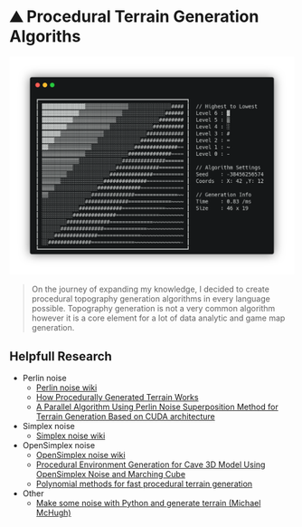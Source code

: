 # ⛰️ Procedural Terrain Generation Algoriths

[![Ascii Output](https://github.com/NotReeceHarris/NotReeceHarris/blob/main/cdn/topo.png?raw=true)](https://tinyurl.com/yckkbd8w)
<!--
```
┏━━━━━━━━━━━━━━━━━━━━━━━━━━━━━━━━━━━━━━━━━━━━━━━━┓
┃ ▓▓▓▓▓▓▓▓▓▓▓▓▓▓▒▒▒▒▒▒▒▒▒▒▒▒▒▒░░░░░░░░░░░░░░#### ┃  // Highest to Lowest
┃ ▓▓▓▓▓▓▓▓▓▓▓▓▒▒▒▒▒▒▒▒▒▒▒▒▒▒░░░░░░░░░░░░░░###### ┃  Level 6 : ▓
┃ ▓▓▓▓▓▓▓▓▓▓▒▒▒▒▒▒▒▒▒▒▒▒▒▒░░░░░░░░░░░░░░######## ┃  Level 5 : ▒
┃ ▓▓▓▓▓▓▓▓▒▒▒▒▒▒▒▒▒▒▒▒▒▒░░░░░░░░░░░░░░########## ┃  Level 4 : ░
┃ ▓▓▓▓▓▓▒▒▒▒▒▒▒▒▒▒▒▒▒▒░░░░░░░░░░░░░░############ ┃  Level 3 : #
┃ ▓▓▓▓▒▒▒▒▒▒▒▒▒▒▒▒▒▒░░░░░░░░░░░░░░############## ┃  Level 2 : =
┃ ▓▓▒▒▒▒▒▒▒▒▒▒▒▒▒▒░░░░░░░░░░░░░░##############== ┃  Level 1 : ~
┃ ▒▒▒▒▒▒▒▒▒▒▒▒▒▒░░░░░░░░░░░░░░##############==== ┃  Level 0 : -
┃ ▒▒▒▒▒▒▒▒▒▒▒▒░░░░░░░░░░░░░░##############====== ┃
┃ ▒▒▒▒▒▒▒▒▒▒░░░░░░░░░░░░░░##############======== ┃  // Algorithm Settings
┃ ▒▒▒▒▒▒▒▒░░░░░░░░░░░░░░##############========== ┃  Seed    : -38456256574
┃ ▒▒▒▒▒▒░░░░░░░░░░░░░░##############============ ┃  Coords  : X: 42 ,Y: 12
┃ ▒▒▒▒░░░░░░░░░░░░░░##############============== ┃
┃ ▒▒░░░░░░░░░░░░░░##############==============~~ ┃  // Generation Info
┃ ░░░░░░░░░░░░░░##############==============~~~~ ┃  Time    : 0.83 /ms
┃ ░░░░░░░░░░░░##############==============~~~~~~ ┃  Size    : 46 x 19
┃ ░░░░░░░░░░##############==============~~~~~~~~ ┃
┃ ░░░░░░░░##############==============~~~~~~~~~~ ┃
┃ ░░░░░░##############==============~~~~~~~~~~~~ ┃
┃ ░░░░##############==============~~~~~~~~~~~~~~ ┃
┃ ░░##############==============~~~~~~~~~~~~~~~- ┃
┗━━━━━━━━━━━━━━━━━━━━━━━━━━━━━━━━━━━━━━━━━━━━━━━━┛
```
-->
> On the journey of expanding my knowledge, I decided to create procedural topography generation algorithms in every language possible. Topography generation is not a very common algorithm however it is a core element for a lot of data analytic and game map generation.

## Helpfull Research
- Perlin noise
  - [Perlin noise wiki](https://en.wikipedia.org/wiki/Perlin_noise)
  - [How Procedurally Generated Terrain Works](https://www.youtube.com/watch?v=JdYkcrW8FBg)
  - [A Parallel Algorithm Using Perlin Noise Superposition Method for Terrain
Generation Based on CUDA architecture](https://www.researchgate.net/profile/Huailiang-Li-2/publication/301431773_A_Parallel_Algorithm_Using_Perlin_Noise_Superposition_Method_for_Terrain_Generation_Based_on_CUDA_architecture/links/5d5900d245851545af4c2067/A-Parallel-Algorithm-Using-Perlin-Noise-Superposition-Method-for-Terrain-Generation-Based-on-CUDA-architecture.pdf)
- Simplex noise
  - [Simplex noise wiki](https://en.wikipedia.org/wiki/Simplex_noise)
- OpenSimplex noise
  - [OpenSimplex noise wiki](https://en.wikipedia.org/wiki/OpenSimplex_noise)
  - [Procedural Environment Generation for Cave 3D Model Using OpenSimplex Noise and Marching Cube](https://ieeexplore.ieee.org/abstract/document/9297889)
  - [Polynomial methods for fast procedural terrain generation](https://www.researchgate.net/profile/Yann-Thorimbert/publication/309037528_Polynomial_method_for_Procedural_Terrain_Generation/links/5c0659e492851c6ca1fc69fd/Polynomial-method-for-Procedural-Terrain-Generation.pdf)
- Other
  - [Make some noise with Python and generate terrain (Michael McHugh)](https://www.youtube.com/watch?v=O33YV4ooHSo)
